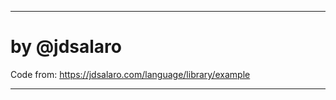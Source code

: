 ___________________________________________________________________________
   
#  by @jdsalaro

  Code from: https://jdsalaro.com/language/library/example
_________________________________________________________________________


